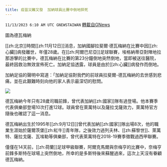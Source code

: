 ```yaml
---
title: 疫苗災難又發  加納球員比賽中倒地猝死
---
```

`11/13/2023 6:10 AM UTC GNEWSTAIWAN` [轉載自GNews](https://gnews.org/articles/1969649)

圖為德瓦梅納


[[zh:北京]]時間[[zh:11月12日]]消息，加納國腳拉斐爾·德瓦梅納在比賽中因[[zh:心臟]]病發離世，年僅28歲。在[[zh:阿爾巴尼亞]]足球聯賽，埃格納蒂亞對陣地拉那游擊的比賽中，德瓦梅納在比賽的第23分鐘倒地突然倒地，當即被送往醫院，最終因救治無效宣佈死亡。加納足協透露，球員是由於[[zh:心臟]]病發作而倒地。

 
加納足協的聲明中寫道：「加納足協對我們的前球員拉斐爾-德瓦梅納的去世感到悲痛，並在此艱難時刻向他的家人表示最深切的慰問。

  

![](ipfs://QmZhEdQqXKR62TbMJB7irR5BqJNjAFnKKoM7HM6xLg9nj3?.png)

德瓦梅納今年只有28歲司職前鋒，曾代表加納[[zh:國家]]隊有過登場。他本賽季代表俱樂部登場10次打進12球。球員曾在萊萬特以及薩拉戈薩效力，萊萬特官方隨後也確認了這一消息。

  

德瓦梅納出生於1995年[[zh:9月12日]]曾代表加納[[zh:國家]]隊出場8次，他的職業生涯始於薩爾茨堡[[zh:紅牛]]青年隊，之後效力過列夫林、[[zh:蘇黎世]]、萊萬特、薩拉戈薩、瓦埃勒等俱樂部，曾代表萊萬特在2018-19賽季徵戰過西甲聯賽。

  

  

僅僅在14天前，[[zh:荷蘭]]足球甲級聯賽，阿爾克馬爾與奈梅亨的比賽中，奈梅亨前鋒多斯特在球場上突然倒地，所幸的是多斯特後來蘇醒過來，這次上天沒有眷顧德瓦梅納。
